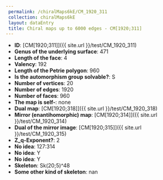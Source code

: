 ```yaml
--- 
 permalink: /chiralMaps6kE/CM_1920_311 
 collection: chiralMaps6kE
 layout: dataEntry
 title: Chiral maps up to 6000 edges - CM[1920;311]
---
```


- **ID**: [CM[1920;311]]({{ site.url }}/test/CM_1920_311)
- **Genus of the underlying surface**: 471
- **Length of the face**: 4
- **Valency**: 192
- **Length of the Petrie polygon**: 960
- **Is the automorphism group solvable?**: S
- **Number of vertices**: 20
- **Number of edges**: 1920
- **Number of faces**: 960
- **The map is self-**: none
- **Dual map**: [CM[1920;318]]({{ site.url }}/test/CM_1920_318)
- **Mirror (enantihomorphic) map**: [CM[1920;314]]({{ site.url }}/test/CM_1920_314)
- **Dual of the mirror image**: [CM[1920;315]]({{ site.url }}/test/CM_1920_315)
- **Z_q-Exponent?**: 2
- **No idea**:  127:314
- **No idea**: Y
- **No idea**: Y
- **Skeleton**: Sk(20;5)^48
- **Some other kind of skeleton**: nan

